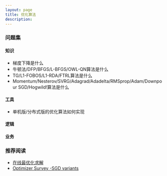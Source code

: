 ```yaml
---
layout: page
title: 优化算法
description:
---
```


### 问题集

#### 知识

- 梯度下降是什么
- 牛顿法/DFP/BFGS/L-BFGS/OWL-QN算法是什么
- TG/L1-FOBOS/L1-RDA/FTRL算法是什么
- Momentum/Nesterov/SVRG/Adagrad/Adadelta/RMSprop/Adam/Downpour SGD/Hogwild!算法是什么

#### 工具

- 单机版/分布式版的优化算法如何实现

#### 逻辑

#### 业务

### 推荐阅读
- [在线最优化求解](http://vividfree.github.io/%E6%9C%BA%E5%99%A8%E5%AD%A6%E4%B9%A0/2015/12/13/understanding-logistic-regression-using-odds)
- [Optimizer Survey -SGD variants](https://zhuanlan.zhihu.com/p/29249578)
